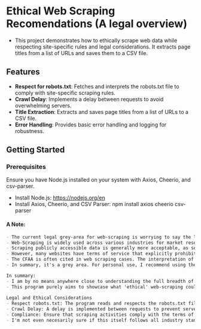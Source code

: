 # Ethical Web Scraping Recomendations (A legal overview)

- This project demonstrates how to ethically scrape web data while respecting site-specific rules and legal considerations. It extracts page titles from a list of URLs and saves them to a CSV file.


## Features
- **Respect for robots.txt**: Fetches and interprets the robots.txt file to comply with site-specific scraping rules.
- **Crawl Delay**: Implements a delay between requests to avoid overwhelming servers.
- **Title Extraction**: Extracts and saves page titles from a list of URLs to a CSV file.
- **Error Handling**: Provides basic error handling and logging for robustness.

## Getting Started

### Prerequisites
Ensure you have Node.js installed on your system with Axios, Cheerio, and csv-parser.

- Install Node.js: https://nodejs.org/en
- Install Axios, Cheerio, and CSV Parser: npm install axios cheerio csv-parser

#### **A Note:**
```markdown
- The current legal grey-area for web-scraping is worrying to say the least. Most court cases involving web-scraping are often won by companies with comprehensive legal teams. With precedents flipping often and without proper legislation being passed, it remains a complex issue.
- Web-Scraping is widely used across various industries for market research, price monitoring, and data collection for machine learning.
- Scraping publicly accessible data is generally more acceptable, as seen in the hiQ Labs v. LinkedIn case, where the court ruled in favor of hiQ Labs for scraping public LinkedIn profiles.
- However, many websites have terms of service that explicitly prohibit scraping. Violating these terms can lead to legal action, as in the case of Clearview AI.
- The CFAA is often cited in web scraping cases. The interpretation of this law can vary, but it generally focuses on unauthorized access. The Van Buren v. United States case narrowed its scope, emphasizing unauthorized access rather than exceeding authorized access.
- In summary, it's a grey area. For personal use, I recommend using the format shown in this project. This approach may not be feasible for larger companies, but it's a good starting point for smaller projects.

In summary:
- I am by no means anywhere close to understanding the full breadth of this topic.
- This program purely aims to showcase what 'ethical' web-scraping could look like for smaller projects, like mine, just scraping titles.
  
Legal and Ethical Considerations
- Respect robots.txt: The program reads and respects the robots.txt file of each site to determine allowed and disallowed paths for scraping.
- Crawl Delay: A delay is implemented between requests to prevent server overload and ensure ethical scraping practices.
- Compliance: Ensure that scraping activities comply with the terms of service of each website and relevant legal regulations.
- I'm not even necesarily sure if this itself follows all industry standards so take it with a grain of salt. 
